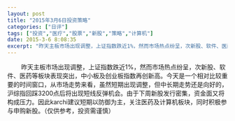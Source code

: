 ```yaml
---
layout: post
title: "2015年3月6日投资策略"
categories: ["日评"]
tags: ["投资","医疗","股票","新股","策略","计算机"]
date: 2015-3-6 8:08:35
excerpt: "昨天主板市场出现调整，上证指数跌近1%，然而市场热点纷呈，次新股、软件、医药等板块表现突出，中小板及……"
---
```

&nbsp;&nbsp;&nbsp;&nbsp;&nbsp;&nbsp;&nbsp;&nbsp;昨天主板市场出现调整，上证指数跌近1%，然而市场热点纷呈，次新股、软件、医药等板块表现突出，中小板及创业板指数再创新高。今天是一个相对比较重要的时间窗口，从市场走势来看，虽然短期出现调整，但中长期走势还是向好的，沪综指回踩3200点后将出现短线反弹机会。由于下周新股发行密集，资金面又将构成压力。因此karchi建议短期以防御为主，关注医药及计算机板块，同时积极参与申购新股。（仅供参考，投资需谨慎）
